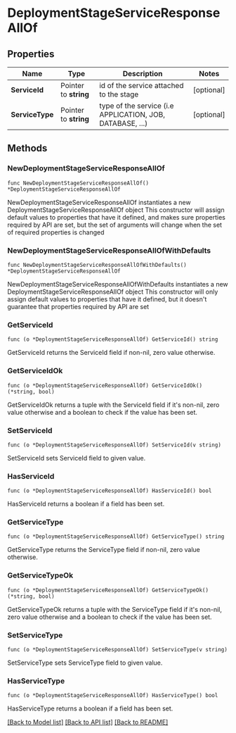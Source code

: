 # DeploymentStageServiceResponseAllOf

## Properties

Name | Type | Description | Notes
------------ | ------------- | ------------- | -------------
**ServiceId** | Pointer to **string** | id of the service attached to the stage | [optional] 
**ServiceType** | Pointer to **string** | type of the service (i.e APPLICATION, JOB, DATABASE, ...) | [optional] 

## Methods

### NewDeploymentStageServiceResponseAllOf

`func NewDeploymentStageServiceResponseAllOf() *DeploymentStageServiceResponseAllOf`

NewDeploymentStageServiceResponseAllOf instantiates a new DeploymentStageServiceResponseAllOf object
This constructor will assign default values to properties that have it defined,
and makes sure properties required by API are set, but the set of arguments
will change when the set of required properties is changed

### NewDeploymentStageServiceResponseAllOfWithDefaults

`func NewDeploymentStageServiceResponseAllOfWithDefaults() *DeploymentStageServiceResponseAllOf`

NewDeploymentStageServiceResponseAllOfWithDefaults instantiates a new DeploymentStageServiceResponseAllOf object
This constructor will only assign default values to properties that have it defined,
but it doesn't guarantee that properties required by API are set

### GetServiceId

`func (o *DeploymentStageServiceResponseAllOf) GetServiceId() string`

GetServiceId returns the ServiceId field if non-nil, zero value otherwise.

### GetServiceIdOk

`func (o *DeploymentStageServiceResponseAllOf) GetServiceIdOk() (*string, bool)`

GetServiceIdOk returns a tuple with the ServiceId field if it's non-nil, zero value otherwise
and a boolean to check if the value has been set.

### SetServiceId

`func (o *DeploymentStageServiceResponseAllOf) SetServiceId(v string)`

SetServiceId sets ServiceId field to given value.

### HasServiceId

`func (o *DeploymentStageServiceResponseAllOf) HasServiceId() bool`

HasServiceId returns a boolean if a field has been set.

### GetServiceType

`func (o *DeploymentStageServiceResponseAllOf) GetServiceType() string`

GetServiceType returns the ServiceType field if non-nil, zero value otherwise.

### GetServiceTypeOk

`func (o *DeploymentStageServiceResponseAllOf) GetServiceTypeOk() (*string, bool)`

GetServiceTypeOk returns a tuple with the ServiceType field if it's non-nil, zero value otherwise
and a boolean to check if the value has been set.

### SetServiceType

`func (o *DeploymentStageServiceResponseAllOf) SetServiceType(v string)`

SetServiceType sets ServiceType field to given value.

### HasServiceType

`func (o *DeploymentStageServiceResponseAllOf) HasServiceType() bool`

HasServiceType returns a boolean if a field has been set.


[[Back to Model list]](../README.md#documentation-for-models) [[Back to API list]](../README.md#documentation-for-api-endpoints) [[Back to README]](../README.md)


